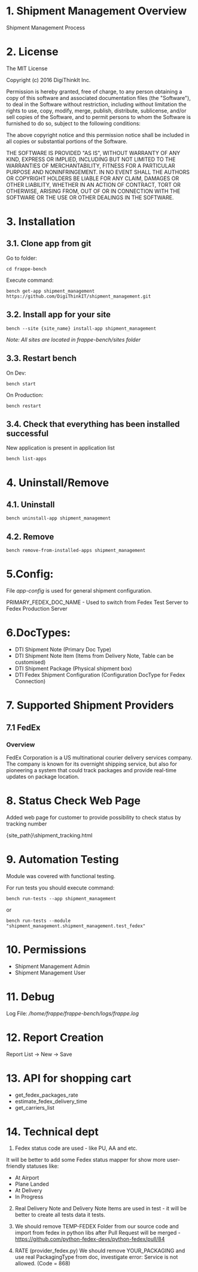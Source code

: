 # 1. Shipment Management Overview

Shipment Management Process

# 2. License

The MIT License

Copyright (c) 2016 DigiThinkIt Inc.

Permission is hereby granted, free of charge, to any person obtaining a copy of 
this software and associated documentation files (the "Software"), to deal in the 
Software without restriction, including without limitation the rights to use, copy, 
modify, merge, publish, distribute, sublicense, and/or sell copies of the Software, and to 
permit persons to whom the Software is furnished to do so, subject to the following conditions:

The above copyright notice and this permission notice shall be included in all copies or substantial portions of the Software.

THE SOFTWARE IS PROVIDED "AS IS", WITHOUT WARRANTY OF ANY KIND, EXPRESS OR IMPLIED, 
INCLUDING BUT NOT LIMITED TO THE WARRANTIES OF MERCHANTABILITY, FITNESS FOR A PARTICULAR PURPOSE AND NONINFRINGEMENT. 
IN NO EVENT SHALL THE AUTHORS OR COPYRIGHT HOLDERS BE LIABLE FOR ANY CLAIM, DAMAGES OR OTHER LIABILITY, 
WHETHER IN AN ACTION OF CONTRACT, TORT OR OTHERWISE, ARISING FROM, OUT OF OR IN CONNECTION WITH 
THE SOFTWARE OR THE USE OR OTHER DEALINGS IN THE SOFTWARE.

# 3. Installation

## 3.1. Clone app from git

Go to folder:
```
cd frappe-bench
```

Execute command:
```
bench get-app shipment_management https://github.com/DigiThinkIT/shipment_management.git

```

## 3.2. Install app for your site
```
bench --site {site_name} install-app shipment_management
```

_Note: All sites are located in frappe-bench/sites folder_

##  3.3. Restart bench

On Dev:
```
bench start
```

On Production:
```
bench restart
```

## 3.4. Check that everything has been installed successful

New application is present in application list

```
bench list-apps
```

# 4. Uninstall/Remove


## 4.1. Uninstall
```
bench uninstall-app shipment_management
```

## 4.2. Remove

```
bench remove-from-installed-apps shipment_management
```

# 5.Config:
File _app-config_ is used for general shipment configuration. 

PRIMARY_FEDEX_DOC_NAME - Used to switch from Fedex Test Server to Fedex Production Server

# 6.DocTypes:

- DTI Shipment Note (Primary Doc Type)
- DTI Shipment Note Item (Items from Delivery Note, Table can be customised)
- DTI Shipment Package (Physical shipment box)
- DTI Fedex Shipment Configuration (Configuration DocType for Fedex Connection)

# 7. Supported Shipment Providers

## 7.1 FedEx

### Overview
FedEx Corporation is a US multinational courier delivery services company.
The company is known for its overnight shipping service, but also for pioneering a system 
that could track packages and provide real-time updates on package location.

# 8. Status Check Web Page
Added web page for customer to provide possibility to check status by tracking number

{site_path}\shipment_tracking.html

# 9. Automation Testing
Module was covered with functional testing. 

For run tests you should execute command:

```
bench run-tests --app shipment_management
```
or
```
bench run-tests --module "shipment_management.shipment_management.test_fedex"
```

# 10. Permissions
- Shipment Management Admin
- Shipment Management User

# 11. Debug
Log File:
_/home/frappe/frappe-bench/logs/frappe.log_

# 12. Report Creation
Report List -> New -> Save


# 13. API for shopping cart 
- get_fedex_packages_rate
- estimate_fedex_delivery_time
- get_carriers_list


# 14. Technical dept

1) Fedex status code are used - like PU, AA and etc.

It will be better to add some Fedex status mapper for show more user-friendly statuses like:
- At Airport 
- Plane Landed 
- At Delivery 
- In Progress

2) Real Delivery Note and Delivery Note Items are used in test - it will be better to create all tests data it tests.

3) We should remove TEMP-FEDEX Folder from our source code and import from fedex in python libs after Pull Request will be merged - https://github.com/python-fedex-devs/python-fedex/pull/84

4) RATE (provider_fedex.py)
We should remove YOUR_PACKAGING and use real PackagingType from doc, investigate error: Service is not allowed. (Code = 868)